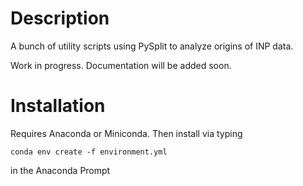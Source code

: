# Description

A bunch of utility scripts using PySplit to analyze origins of INP data.

Work in progress. Documentation will be added soon.

# Installation

Requires Anaconda or Miniconda. Then install via typing
```
conda env create -f environment.yml
```
in the Anaconda Prompt
